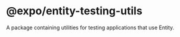 # @expo/entity-testing-utils

A package containing utilities for testing applications that use Entity.